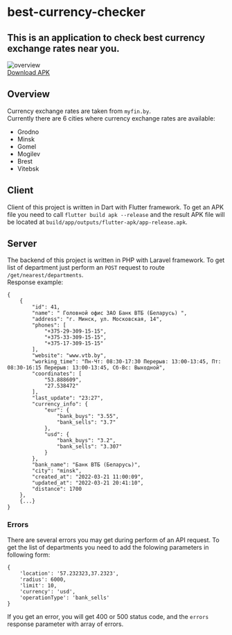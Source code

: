 # best-currency-checker
## This is an application to check best currency exchange rates near you.  
![overview](https://user-images.githubusercontent.com/37619684/160199163-e6e71aa5-5b1e-49f4-a324-f25ec941e733.gif)  
[Download APK](https://github.com/TemKaa1337/best-currency-checker/raw/master/app.apk)
## Overview
Currency exchange rates are taken from ```myfin.by```.  
Currently there are 6 cities where currency exchange rates are available:  
- Grodno
- Minsk
- Gomel
- Mogilev
- Brest
- Vitebsk   
## Client  
Client of this project is written in Dart with Flutter framework. To get an APK file you need to call ```flutter build apk --release``` and the result APK file will be located at ```build/app/outputs/flutter-apk/app-release.apk```.  
## Server  
The backend of this project is written in PHP with Laravel framework. To get list of department just perform an ```POST``` request to route ```/get/nearest/departments```.  
Response example:  
```
{
    {
        "id": 41,
        "name": " Головной офис ЗАО Банк ВТБ (Беларусь) ",
        "address": "г. Минск, ул. Московская, 14",
        "phones": [
            "+375-29-309-15-15",
            "+375-33-309-15-15",
            "+375-17-309-15-15"
        ],
        "website": "www.vtb.by",
        "working_time": "Пн-Чт: 08:30-17:30 Перерыв: 13:00-13:45, Пт: 08:30-16:15 Перерыв: 13:00-13:45, Сб-Вс: Выходной",
        "coordinates": [
            "53.888609",
            "27.538472"
        ],
        "last_update": "23:27",
        "currency_info": {
            "eur": {
                "bank_buys": "3.55",
                "bank_sells": "3.7"
            },
            "usd": {
                "bank_buys": "3.2",
                "bank_sells": "3.307"
            }
        },
        "bank_name": "Банк ВТБ (Беларусь)",
        "city": "minsk",
        "created_at": "2022-03-21 11:00:09",
        "updated_at": "2022-03-21 20:41:10",
        "distance": 1700
    },
    {...}
}
```
### Errors
There are several errors you may get during perform of an API request. To get the list of departments you need to add the folowing parameters in following form:
```
{
    'location': '57.232323,37.2323',
    'radius': 6000,
    'limit': 10,
    'currency': 'usd',
    'operationType': 'bank_sells'
}
```  
If you get an error, you will get 400 or 500 status code, and the ```errors``` response parameter with array of errors.
